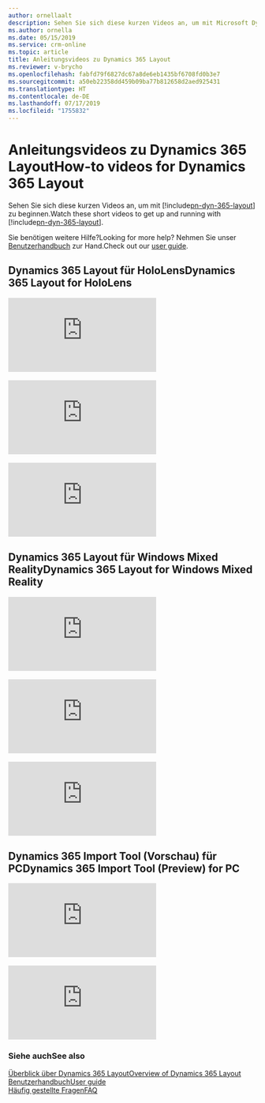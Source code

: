 ```yaml
---
author: ornellaalt
description: Sehen Sie sich diese kurzen Videos an, um mit Microsoft Dynamics 365 Layout zu beginnen.
ms.author: ornella
ms.date: 05/15/2019
ms.service: crm-online
ms.topic: article
title: Anleitungsvideos zu Dynamics 365 Layout
ms.reviewer: v-brycho
ms.openlocfilehash: fabfd79f6827dc67a8de6eb1435bf6708fd0b3e7
ms.sourcegitcommit: a50eb22358dd459b09ba77b812658d2aed925431
ms.translationtype: HT
ms.contentlocale: de-DE
ms.lasthandoff: 07/17/2019
ms.locfileid: "1755832"
---
```

# <a name="how-to-videos-for-dynamics-365-layout"></a><span data-ttu-id="2dc28-103">Anleitungsvideos zu Dynamics 365 Layout</span><span class="sxs-lookup"><span data-stu-id="2dc28-103">How-to videos for Dynamics 365 Layout</span></span>

<span data-ttu-id="2dc28-104">Sehen Sie sich diese kurzen Videos an, um mit [!include[pn-dyn-365-layout](../includes/pn-dyn-365-layout.md)] zu beginnen.</span><span class="sxs-lookup"><span data-stu-id="2dc28-104">Watch these short videos to get up and running with [!include[pn-dyn-365-layout](../includes/pn-dyn-365-layout.md)].</span></span>

<span data-ttu-id="2dc28-105">Sie benötigen weitere Hilfe?</span><span class="sxs-lookup"><span data-stu-id="2dc28-105">Looking for more help?</span></span> <span data-ttu-id="2dc28-106">Nehmen Sie unser [Benutzerhandbuch](user-guide.md) zur Hand.</span><span class="sxs-lookup"><span data-stu-id="2dc28-106">Check out our [user guide](user-guide.md).</span></span>

## <a name="dynamics-365-layout-for-hololens"></a><span data-ttu-id="2dc28-107">Dynamics 365 Layout für HoloLens</span><span class="sxs-lookup"><span data-stu-id="2dc28-107">Dynamics 365 Layout for HoloLens</span></span>

<div class="embeddedvideo"><iframe src="https://www.microsoft.com/en-us/videoplayer/embed/RE2EWQP" frameborder="0" allowfullscreen=""></iframe></div>
</br>
<div class="embeddedvideo"><iframe src="https://www.microsoft.com/en-us/videoplayer/embed/RE2EK2u" frameborder="0" allowfullscreen=""></iframe></div>
</br>
<div class="embeddedvideo"><iframe src="https://www.microsoft.com/en-us/videoplayer/embed/RE2EZt5" frameborder="0" allowfullscreen=""></iframe></div>

## <a name="dynamics-365-layout-for-windows-mixed-reality"></a><span data-ttu-id="2dc28-108">Dynamics 365 Layout für Windows Mixed Reality</span><span class="sxs-lookup"><span data-stu-id="2dc28-108">Dynamics 365 Layout for Windows Mixed Reality</span></span>

<div class="embeddedvideo"><iframe src="https://www.microsoft.com/en-us/videoplayer/embed/RE2EOUG" frameborder="0" allowfullscreen=""></iframe></div>
</br>
<div class="embeddedvideo"><iframe src="https://www.microsoft.com/en-us/videoplayer/embed/RE2EK2x" frameborder="0" allowfullscreen=""></iframe></div>
</br>
<div class="embeddedvideo"><iframe src="https://www.microsoft.com/en-us/videoplayer/embed/RE2EK2w" frameborder="0" allowfullscreen=""></iframe></div>

## <a name="dynamics-365-import-tool-preview-for-pc"></a><span data-ttu-id="2dc28-109">Dynamics 365 Import Tool (Vorschau) für PC</span><span class="sxs-lookup"><span data-stu-id="2dc28-109">Dynamics 365 Import Tool (Preview) for PC</span></span>

<div class="embeddedvideo"><iframe src="https://www.microsoft.com/en-us/videoplayer/embed/RWqjaR" frameborder="0" allowfullscreen=""></iframe></div>
</br>
<div class="embeddedvideo"><iframe src="https://www.microsoft.com/en-us/videoplayer/embed/RWqDZa" frameborder="0" allowfullscreen=""></iframe></div>

### <a name="see-also"></a><span data-ttu-id="2dc28-110">Siehe auch</span><span class="sxs-lookup"><span data-stu-id="2dc28-110">See also</span></span>
[<span data-ttu-id="2dc28-111">Überblick über Dynamics 365 Layout</span><span class="sxs-lookup"><span data-stu-id="2dc28-111">Overview of Dynamics 365 Layout</span></span>](index.md)<br/>
[<span data-ttu-id="2dc28-112">Benutzerhandbuch</span><span class="sxs-lookup"><span data-stu-id="2dc28-112">User guide</span></span>](user-guide.md)<br/>
[<span data-ttu-id="2dc28-113">Häufig gestellte Fragen</span><span class="sxs-lookup"><span data-stu-id="2dc28-113">FAQ</span></span>](faq.md)<br/>
